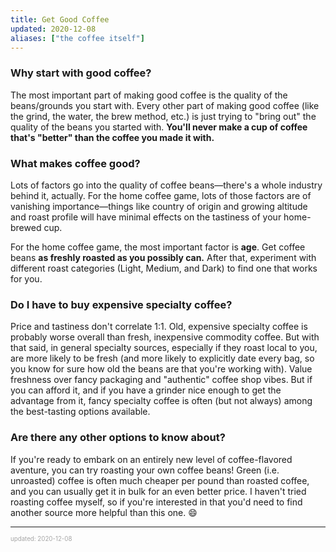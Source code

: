 ```yaml
---
title: Get Good Coffee
updated: 2020-12-08
aliases: ["the coffee itself"]
---
```


### Why start with good coffee?

The most important part of making good coffee is the quality of the beans/grounds you start with. Every other part of making good coffee (like the grind, the water, the brew method, etc.) is just trying to "bring out" the quality of the beans you started with. **You'll never make a cup of coffee that's "better" than the coffee you made it with.**

### What makes coffee good?

Lots of factors go into the quality of coffee beans&mdash;there's a whole industry behind it, actually. For the home coffee game, lots of those factors are of vanishing importance&mdash;things like country of origin and growing altitude and roast profile will have minimal effects on the tastiness of your home-brewed cup.

For the home coffee game, the most important factor is **age**. Get coffee beans **as freshly roasted as you possibly can.** After that, experiment with different roast categories (Light, Medium, and Dark) to find one that works for you.

### Do I have to buy expensive specialty coffee?

Price and tastiness don't correlate 1:1. Old, expensive specialty coffee is probably worse overall than fresh, inexpensive commodity coffee. But with that said, in general specialty sources, especially if they roast local to you, are more likely to be fresh (and more likely to explicitly date every bag, so you know for sure how old the beans are that you're working with). Value freshness over fancy packaging and "authentic" coffee shop vibes. But if you can afford it, and if you have a grinder nice enough to get the advantage from it, fancy specialty coffee is often (but not always) among the best-tasting options available.

### Are there any other options to know about?

If you're ready to embark on an entirely new level of coffee-flavored aventure, you can try roasting your own coffee beans! Green (i.e. unroasted) coffee is often much cheaper per pound than roasted coffee, and you can usually get it in bulk for an even better price. I haven't tried roasting coffee myself, so if you're interested in that you'd need to find another source more helpful than this one. 😄

---

<sup><sub><font color="#a6a6a6">updated: 2020-12-08</font></sub></sup>
